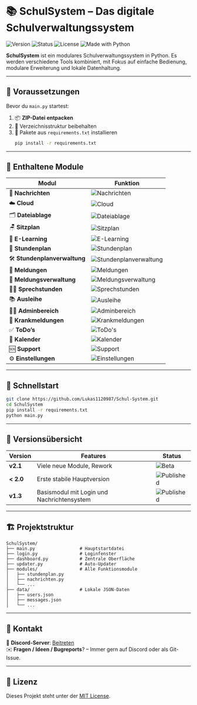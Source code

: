 
# 📚 SchulSystem – Das digitale Schulverwaltungssystem


![Version](https://img.shields.io/badge/Version-2.1.0-blue?style=flat-square)
![Status](https://img.shields.io/badge/Status-BETA-red?style=flat-square)
![License](https://img.shields.io/badge/License-MIT-blue?style=flat-square)
![Made with Python](https://img.shields.io/badge/Made%20with-Python-3776AB?logo=python&logoColor=white&style=flat-square)

**SchulSystem** ist ein modulares Schulverwaltungssystem in Python. Es werden verschiedene Tools kombiniert, mit Fokus auf einfache Bedienung, modulare Erweiterung und lokale Datenhaltung.

---

## 🔧 Voraussetzungen

Bevor du `main.py` startest:

1. 📦 **ZIP-Datei entpacken**
2. 📂 Verzeichnisstruktur beibehalten
3. 🔁 Pakete aus `requirements.txt` installieren  
   ```bash
   pip install -r requirements.txt
   ```

---

## 🧩 Enthaltene Module

| Modul | Funktion |
|-------|-------|
| 💬 **Nachrichten** | ![Nachrichten](https://img.shields.io/badge/Schulinterne%20Nachrichten%20mit%20Suchfunktion-lightgrey) |
| ☁️ **Cloud** | ![Cloud](https://img.shields.io/badge/Dateien%20mit%20Gruppen%20oder%20Personen%20teilen-lightgrey) |
| 🗂️ **Dateiablage** | ![Dateiablage](https://img.shields.io/badge/%C3%96ffentlicher%20Dateiupload%20f%C3%BCr%20alle-lightgrey) |
| 🪑 **Sitzplan** | ![Sitzplan](https://img.shields.io/badge/Drag--and--Drop%20Sitzplaneditor-lightgrey) |
| 🧪 **E-Learning** | ![E-Learning](https://img.shields.io/badge/Digitale%20Tests%20mit%20Ergebnisauswertung-lightgrey) |
| 📅 **Stundenplan** | ![Stundenplan](https://img.shields.io/badge/Individuelle%20Anzeige%20nach%20Gruppe-lightgrey) |
| 🛠️ **Stundenplanverwaltung** | ![Stundenplanverwaltung](https://img.shields.io/badge/Verwaltung%20und%20Bearbeitung%20zentral-lightgrey) |
| 📢 **Meldungen** | ![Meldungen](https://img.shields.io/badge/Kurzmeldungen%20f%C3%BCr%20Info%20%26%20Datei--Uploads-lightgrey) |
| 📝 **Meldungsverwaltung** | ![Meldungsverwaltung](https://img.shields.io/badge/Bestehende%20Meldungen%20bearbeiten-lightgrey) |
| 🧑‍🏫 **Sprechstunden** | ![Sprechstunden](https://img.shields.io/badge/Zeiten%20setzen%20und%20Termine%20buchen-lightgrey) |
| 📚 **Ausleihe** | ![Ausleihe](https://img.shields.io/badge/Verwaltung%20von%20Schulmaterialien-lightgrey) |
| 🧑‍💼 **Adminbereich** | ![Adminbereich](https://img.shields.io/badge/Benutzer--%20und%20Gruppenverwaltung-lightgrey) |
| 🤧 **Krankmeldungen** | ![Krankmeldungen](https://img.shields.io/badge/Abwesenheiten%20mit%20Gruppenansicht-lightgrey) |
| ✅ **ToDo’s** | ![ToDo's](https://img.shields.io/badge/Pers%C3%B6nliche%20Aufgabenverwaltung-lightgrey) |
| 📆 **Kalender** | ![Kalender](https://img.shields.io/badge/Monats--%20%26%20Wochen%C3%BCbersicht%20f%C3%BCr%20alle%20Termine-lightgrey) |
| 🆘 **Support** | ![Support](https://img.shields.io/badge/Ticketsystem%20f%C3%BCr%20Hilfe%20%26%20Feedback-lightgrey) |
| ⚙️ **Einstellungen** | ![Einstellungen](https://img.shields.io/badge/Nutzerprofil%20anpassen%20%26%20R%C3%BCckmeldung%20geben-lightgrey) |


---

## 🚀 Schnellstart

```bash
git clone https://github.com/Lukas1120987/Schul-System.git
cd SchulSystem
pip install -r requirements.txt
python main.py
```

---

## 📌 Versionsübersicht

| Version        | Features         | Status |
|----------------|------------------|--------|
| **v2.1**       | Viele neue Module, Rework        | ![Beta](https://img.shields.io/badge/BETA-red) |
| **< 2.0**       | Erste stabile Hauptversion       | ![Published](https://img.shields.io/badge/Published-green) |
| **v1.3**        | Basismodul mit Login und Nachrichtensystem | ![Published](https://img.shields.io/badge/Published-green) |

---

## 🏗️ Projektstruktur

```plaintext
SchulSystem/
├── main.py                 # Hauptstartdatei
├── login.py                # Loginfenster
├── dashboard.py            # Zentrale Oberfläche
├── updater.py              # Auto-Updater
├── modules/                # Alle Funktionsmodule
│   ├── stundenplan.py
│   ├── nachrichten.py
│   └── ...
├── data/                   # Lokale JSON-Daten
│   ├── users.json
│   ├── messages.json
│   └── ...
```

---

## 💬 Kontakt

📨 **Discord-Server**: [Beitreten](https://discord.gg/UVZ7UWEJBZ)    
✉️ **Fragen / Ideen / Bugreports**? – Immer gern auf Discord oder als Git-Issue.

---

## 📃 Lizenz

Dieses Projekt steht unter der [MIT License](https://opensource.org/licenses/MIT).
